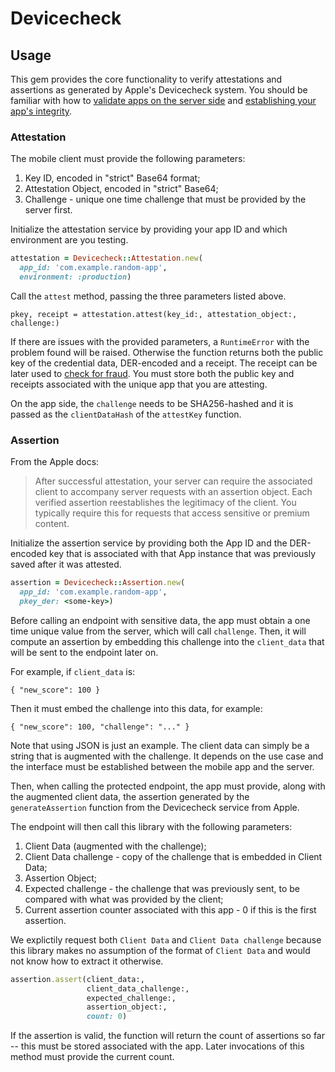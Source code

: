 # Devicecheck

## Usage

This gem provides the core functionality to verify attestations and assertions as generated by Apple's Devicecheck system. You should be familiar with how to [validate apps on the server side](https://developer.apple.com/documentation/devicecheck/validating-apps-that-connect-to-your-server) and [establishing your app's integrity](https://developer.apple.com/documentation/devicecheck/establishing-your-app-s-integrity).

### Attestation

The mobile client must provide the following parameters:

1. Key ID, encoded in "strict" Base64 format;
2. Attestation Object, encoded in "strict" Base64;
3. Challenge - unique one time challenge that must be provided by the server first.

Initialize the attestation service by providing your app ID and which environment are you testing.

```ruby
attestation = Devicecheck::Attestation.new(
  app_id: 'com.example.random-app',
  environment: :production)
```

Call the `attest` method, passing the three parameters listed above.

```
pkey, receipt = attestation.attest(key_id:, attestation_object:, challenge:)
```

If there are issues with the provided parameters, a `RuntimeError` with the problem found will be raised. Otherwise the function returns both the public key of the credential data, DER-encoded and a receipt.  The receipt can be later used to [check for fraud](https://developer.apple.com/documentation/devicecheck/assessing-fraud-risk). You must store both the public key and receipts associated with the unique app that you are attesting.

On the app side, the `challenge` needs to be SHA256-hashed and it is passed as the `clientDataHash` of the `attestKey` function.

### Assertion

From the Apple docs:

> After successful attestation, your server can require the associated client to accompany server requests with an assertion object. Each verified assertion reestablishes the legitimacy of the client. You typically require this for requests that access sensitive or premium content.

Initialize the assertion service by providing both the App ID and the DER-encoded key that is associated with that App instance that was previously saved after it was attested.

```ruby
assertion = Devicecheck::Assertion.new(
  app_id: 'com.example.random-app', 
  pkey_der: <some-key>)
```

Before calling an endpoint with sensitive data, the app must obtain a one time unique value from the server, which will call `challenge`. Then, it will compute an assertion by embedding this challenge into the `client_data` that will be sent to the endpoint later on.

For example, if `client_data` is:

```
{ "new_score": 100 }
```

Then it must embed the challenge into this data, for example:

```
{ "new_score": 100, "challenge": "..." }
```

Note that using JSON is just an example. The client data can simply be a string that is augmented with the challenge.  It depends on the use case and the interface must be established between the mobile app and the server.

Then, when calling the protected endpoint, the app must provide, along with the augmented client data, the assertion generated by the `generateAssertion` function from the Devicecheck service from Apple.

The endpoint will then call this library with the following parameters:

1. Client Data (augmented with the challenge);
1. Client Data challenge - copy of the challenge that is embedded in Client Data;
1. Assertion Object;
1. Expected challenge - the challenge that was previously sent, to be compared with what was provided by the client;
1. Current assertion counter associated with this app - 0 if this is the first assertion.

We explictily request both `Client Data` and `Client Data challenge` because this library makes no assumption of the format of `Client Data` and would not know how to extract it otherwise.

```ruby
assertion.assert(client_data:,
                 client_data_challenge:,
                 expected_challenge:,
                 assertion_object:,
                 count: 0)
```

If the assertion is valid, the function will return the count of assertions so far -- this must be stored associated with the app.  Later invocations of this method must provide the current count.
